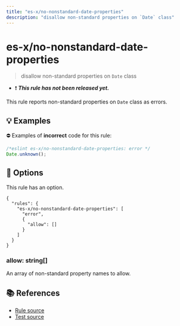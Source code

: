 ```yaml
---
title: "es-x/no-nonstandard-date-properties"
description: "disallow non-standard properties on `Date` class"
---
```


# es-x/no-nonstandard-date-properties
> disallow non-standard properties on `Date` class

- ❗ <badge text="This rule has not been released yet." vertical="middle" type="error"> ***This rule has not been released yet.*** </badge>

This rule reports non-standard properties on `Date` class as errors.

## 💡 Examples

⛔ Examples of **incorrect** code for this rule:

<eslint-playground type="bad">

```js
/*eslint es-x/no-nonstandard-date-properties: error */
Date.unknown();
```

</eslint-playground>

## 🔧 Options

This rule has an option.

```jsonc
{
  "rules": {
    "es-x/no-nonstandard-date-properties": [
      "error",
      {
        "allow": []
      }
    ]
  }
}
```

### allow: string[]

An array of non-standard property names to allow.

## 📚 References

- [Rule source](https://github.com/eslint-community/eslint-plugin-es-x/blob/master/lib/rules/no-nonstandard-date-properties.js)
- [Test source](https://github.com/eslint-community/eslint-plugin-es-x/blob/master/tests/lib/rules/no-nonstandard-date-properties.js)
